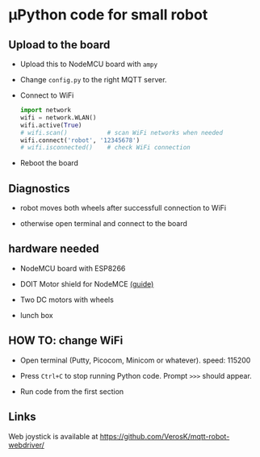 # μPython code for small robot
 
## Upload to the board

 * Upload this to NodeMCU board with `ampy`

 * Change `config.py` to the right MQTT server.

 * Connect to WiFi  
   ```python
   import network
   wifi = network.WLAN()
   wifi.active(True)       
   # wifi.scan()           # scan WiFi networks when needed
   wifi.connect('robot', '12345678')
   # wifi.isconnected()    # check WiFi connection       
   ```
       

 * Reboot the board
 
## Diagnostics
 
 * robot moves both wheels after successfull connection to WiFi
 
 * otherwise open terminal and connect to the board


## hardware needed

 * NodeMCU board with ESP8266
 
 * DOIT Motor shield for NodeMCE [(guide)](https://cdn.hackaday.io/files/8856378895104/user-mannual-for-esp-12e-motor-shield.pdf)
 
 * Two DC motors with wheels
 
 * lunch box
 
## HOW TO: change WiFi

 * Open terminal (Putty, Picocom, Minicom or whatever). speed: 115200
 
 * Press `Ctrl+C` to stop running Python code. Prompt `>>>` should appear.
 
 * Run code from the first section
 
## Links
 
 Web joystick is available at https://github.com/VerosK/mqtt-robot-webdriver/

